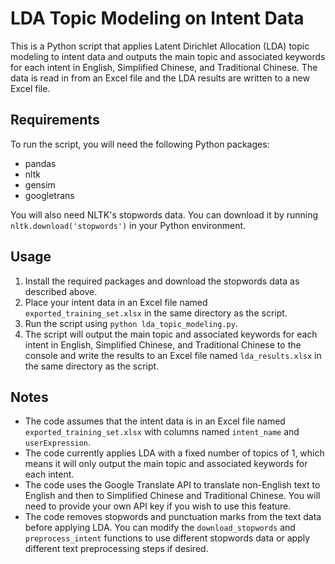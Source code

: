 # LDA Topic Modeling on Intent Data

This is a Python script that applies Latent Dirichlet Allocation (LDA) topic modeling to intent data and outputs the main topic and associated keywords for each intent in English, Simplified Chinese, and Traditional Chinese. The data is read in from an Excel file and the LDA results are written to a new Excel file.

## Requirements

To run the script, you will need the following Python packages:

- pandas
- nltk
- gensim
- googletrans

You will also need NLTK's stopwords data. You can download it by running `nltk.download('stopwords')` in your Python environment.

## Usage

1. Install the required packages and download the stopwords data as described above.
2. Place your intent data in an Excel file named `exported_training_set.xlsx` in the same directory as the script.
3. Run the script using `python lda_topic_modeling.py`.
4. The script will output the main topic and associated keywords for each intent in English, Simplified Chinese, and Traditional Chinese to the console and write the results to an Excel file named `lda_results.xlsx` in the same directory as the script.

## Notes

- The code assumes that the intent data is in an Excel file named `exported_training_set.xlsx` with columns named `intent_name` and `userExpression`.
- The code currently applies LDA with a fixed number of topics of 1, which means it will only output the main topic and associated keywords for each intent.
- The code uses the Google Translate API to translate non-English text to English and then to Simplified Chinese and Traditional Chinese. You will need to provide your own API key if you wish to use this feature.
- The code removes stopwords and punctuation marks from the text data before applying LDA. You can modify the `download_stopwords` and `preprocess_intent` functions to use different stopwords data or apply different text preprocessing steps if desired.
